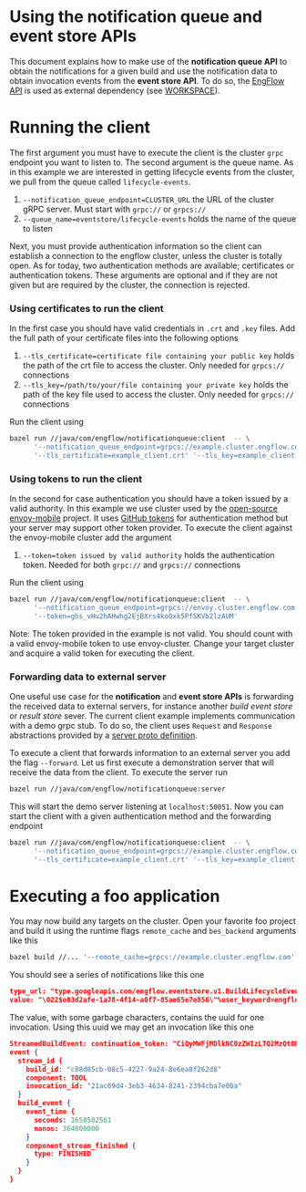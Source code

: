 # Using the notification queue and event store APIs

This document explains how to make use of the **notification queue API** to
obtain the notifications for a given build and use the notification data
to obtain invocation events from the **event store API**. To do so,
the [EngFlow API](https://github.com/EngFlow/engflowapis) is used as external
dependency (see [WORKSPACE](../../../../WORKSPACE)).

# Running the client

The first argument you must have to execute the client is the cluster `grpc` endpoint
you want to listen to.
The second argument is the queue name. As in this example we are interested in
getting lifecycle events from the cluster, we pull from the queue called `lifecycle-events`.

1. `--notification_queue_endpoint=CLUSTER_URL`  the URL of the cluster gRPC
   server. Must start with `grpc://` or `grpcs://`
2. `--queue_name=eventstore/lifecycle-events` holds the name of the queue to listen

Next, you must provide authentication information so the client can establish
a connection to the engflow cluster, unless the cluster is totally open.
As for today, two authentication methods are available; certificates or
authentication tokens. These arguments are optional and if they are not given
but are required by the cluster, the connection is rejected.

### Using certificates to run the client

In the first case you should have valid credentials in `.crt` and `.key` files. Add
the full path of your certificate files into the following options

1. `--tls_certificate=certificate file containing your public key` 
    holds the path of the crt file to access the cluster.
    Only needed for `grpcs://` connections
2. `--tls_key=/path/to/your/file containing your private key` 
    holds the path of the key file used to access the cluster.
    Only needed for `grpcs://` connections

Run the client using

```bash
bazel run //java/com/engflow/notificationqueue:client  -- \
      '--notification_queue_endpoint=grpcs://example.cluster.engflow.com' '--queue_name=eventstore/lifecycle-events' \
      '--tls_certificate=example_client.crt' '--tls_key=example_client.key'
```


### Using tokens to run the client

In the second for case authentication you should have a token issued by a
valid authority. In this example we use cluster used by the 
[open-source envoy-mobile](https://github.com/envoyproxy/envoy-mobile) project. 
It uses [GitHub tokens](https://docs.github.com/en/actions/security-guides/automatic-token-authentication) for authentication method but your server may support 
other token provider. To execute the client against the envoy-mobile cluster add
the argument

1. `--token=token issued by valid authority`
   holds the authentication token.
   Needed for both `grpc://` and `grpcs://` connections

Run the client using

```bash
bazel run //java/com/engflow/notificationqueue:client  -- \
      '--notification_queue_endpoint=grpcs://envoy.cluster.engflow.com' '--queue_name=eventstore/lifecycle-events' \
      '--token=ghs_vHu2hAHwhg2EjBXrs4koOxk5PfSKVb2lzAUM'
```

Note: The token provided in the example is not valid. You should count with a 
valid envoy-mobile token to use envoy-cluster. Change your target cluster and
acquire a valid token for executing the client.

### Forwarding data to external server

One useful use case for the **notification** and **event store APIs** is forwarding the
received data to external servers, for instance another _build event store_ or _result store_ sever.
The current client example implements communication
with a demo grpc stub. To do so, the client uses `Request` and `Response`
abstractions provided by a [server proto definition].

To execute a client that forwards information to an external server you add the flag
`--forward`. Let us first execute a demonstration server that will receive the data from 
the client. To execute the server run

```bash
bazel run //java/com/engflow/notificationqueue:server
```

This will start the demo server listening at `localhost:50051`. Now you can start the client with a given
authentication method and the forwarding endpoint

```bash
bazel run //java/com/engflow/notificationqueue:client  -- \
      '--notification_queue_endpoint=grpcs://example.cluster.engflow.com' '--queue_name=eventstore/lifecycle-events' \
      '--tls_certificate=example_client.crt' '--tls_key=example_client.key' '--forward=grpc://localhost:50051'
```

# Executing a foo application

You may now build any targets on the cluster. Open your favorite foo project and build it using
the runtime flags `remote_cache` and `bes_backend` arguments like this

```bash
bazel build //... '--remote_cache=grpcs://example.cluster.engflow.com' '--bes_backend=grpcs://example.cluster.engflow.com'
```

You should see a series of notifications like this one

```json
type_url: "type.googleapis.com/engflow.eventstore.v1.BuildLifecycleEventNotification"
value: "\022$e03d2afe-1a78-4f14-a0f7-85ae65e7e856\"%user_keyword=engflow:StreamSource=BES\"/user_keyword=engflow:StreamType=ClientBEPStream\272\006&\n$1e4f34ee-4669-4ce0-a3fe-5e115ad4772e"
```

The value, with some garbage characters, contains the uuid for one invocation.
Using this uuid we may get an invocation like this one

```json
StreamedBuildEvent: continuation_token: "CiQyMWFjMDlkNC0zZWIzLTQ2MzQtODI0MS0yMzk0Y2JhN2UwMGEQARjSCiAB"
event {
  stream_id {
    build_id: "c88d85cb-08c5-4227-9a24-8e6ea8f262d8"
    component: TOOL
    invocation_id: "21ac09d4-3eb3-4634-8241-2394cba7e00a"
  }
  build_event {
    event_time {
      seconds: 1658502561
      nanos: 364000000
    }
    component_stream_finished {
      type: FINISHED
    }
  }
}
```


[server proto definition]: demoserver/server.proto